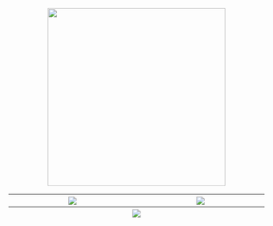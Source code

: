 <p align = center>
 <img src="assets/ghibli-scenery.gif" width="350")>
</p>
<!-- <h3>🕊 Github Stats</h3> -->
<table>
  <thead>
    <tr>
      <th width="500px">
            <img align="center" src="https://github-readme-stats-git-masterrstaa-rickstaa.vercel.app/api?username=laiflonglearner&show_icons=true&count_private=true&theme=gruvbox&rank_icon=github&show=reviews,discussions_started,discussions_answered,prs_merged,prs_merged_percentage" />    
      </th>
      <th width="500px">
          <img align="center" src="https://github-readme-stats-git-masterrstaa-rickstaa.vercel.app/api/top-langs?username=laiflonglearner&langs_count=15&layout=compact&count_private=true&theme=gruvbox" />
      </th>
    </tr>
    <tr>
       <th colspan="2">
        <img align="center" src="https://github-readme-streak-stats.herokuapp.com?user=laiflonglearner&theme=gruvbox" />
       </th>
    </tr>
  </thead>
</table>


